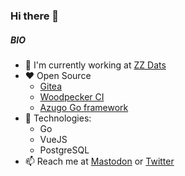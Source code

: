 ### Hi there 👋

##### BIO

- 🏢 I'm currently working at [ZZ Dats](https://www.zzdats.lv)
- ❤️ Open Source
  - [Gitea](https://gitea.io)
  - [Woodpecker CI](https://woodpecker-ci.org)
  - [Azugo Go framework](https://azugo.io)
- 🌱 Technologies:
  - Go
  - VueJS
  - PostgreSQL
- 📫 Reach me at <a rel="me" href="https://lafriks.id.lv/@me">Mastodon</a> or [Twitter](https://twitter.com/lafriks")
